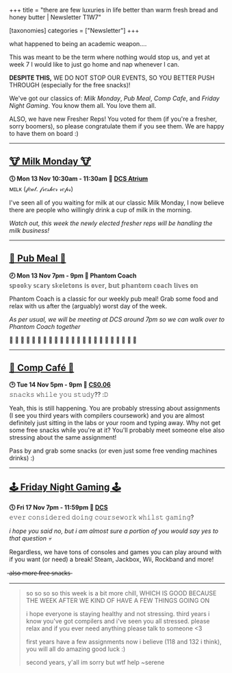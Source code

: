 +++
title = "there are few luxuries in life better than warm fresh bread and honey butter | Newsletter T1W7"

[taxonomies]
categories = ["Newsletter"]
+++

what happened to being an academic weapon....

<!-- more -->

This was meant to be the term where nothing would stop us, and yet at week 7 I would like to just go home and nap whenever I can.

**DESPITE THIS,** WE DO NOT STOP OUR EVENTS, SO YOU BETTER PUSH THROUGH (especially for the free snacks)!

We've got our classics of: *Milk Monday*, *Pub Meal*, *Comp Cafe*, and *Friday Night Gaming*. You know them all. You love them all. 

ALSO, we have new Fresher Reps! You voted for them (if you're a fresher, sorry boomers), so please congratulate them if you see them. We are happy to have them on board :)
***

## **[🐮 Milk Monday 🐮](https://uwcs.co.uk/events/t1/w7/milk/)**
**🕔 Mon 13 Nov 10:30am - 11:30am  📍 [DCS Atrium](https://campus.warwick.ac.uk//search/623c8858421e6f5928c0c78f)**  
ᴍɪʟᴋ (𝒻𝑒𝒶𝓉. 𝒻𝓇𝑒𝓈𝒽𝑒𝓇 𝓇𝑒𝓅𝓈)

I've seen all of you waiting for milk at our classic Milk Monday, I now believe there are people who willingly drink a cup of milk in the morning.

*Watch out, this week the newly elected fresher reps will be handling the milk business!*
***

## **[🍲 Pub Meal 🍲](https://uwcs.co.uk/events/t1/w7/pub/)**
**🕗 Mon 13 Nov 7pm - 9pm  📍 Phantom Coach**  
𝕤𝕡𝕠𝕠𝕜𝕪 𝕤𝕔𝕒𝕣𝕪 𝕤𝕜𝕖𝕝𝕖𝕥𝕠𝕟𝕤 𝕚𝕤 𝕠𝕧𝕖𝕣, 𝕓𝕦𝕥 𝕡𝕙𝕒𝕟𝕥𝕠𝕞 𝕔𝕠𝕒𝕔𝕙 𝕝𝕚𝕧𝕖𝕤 𝕠𝕟

Phantom Coach is a classic for our weekly pub meal! Grab some food and relax with us after the (arguably) worst day of the week.

*As per usual, we will be meeting at DCS around 7pm so we can walk over to Phantom Coach together*

👻 👻 👻 👻 👻 👻 👻 👻 👻 👻 👻 👻 👻 👻 👻 👻 👻 👻 👻 👻 👻 👻 👻
***

## **[🍵 Comp Café 🍵](https://uwcs.co.uk/events/t1/w7/compcafe/)**
**🕑 Tue 14 Nov 5pm - 9pm  📍 [CS0.06](https://campus.warwick.ac.uk//search/623c888a421e6f5928c0d038)**  
𝚜𝚗𝚊𝚌𝚔𝚜 𝚠𝚑𝚒𝚕𝚎 𝚢𝚘𝚞 𝚜𝚝𝚞𝚍𝚢?? :𝙳

Yeah, this is still happening. You are probably stressing about assignments (I see you third years with compilers coursework) and you are almost definitely just sitting in the labs or your room and typing away. Why not get some free snacks while you're at it? You'll probably meet someone else also stressing about the same assignment!

Pass by and grab some snacks (or even just some free vending machines drinks) :)
***


## **[🕹️ Friday Night Gaming 🕹️](https://uwcs.co.uk/events/t1/w7/fng/)**
**🕔 Fri 17 Nov 7pm - 11:59pm  📍 [DCS](https://campus.warwick.ac.uk/search/623c8858421e6f5928c0c78f)**  
𝚎𝚟𝚎𝚛 𝚌𝚘𝚗𝚜𝚒𝚍𝚎𝚛𝚎𝚍 𝚍𝚘𝚒𝚗𝚐 𝚌𝚘𝚞𝚛𝚜𝚎𝚠𝚘𝚛𝚔 𝚠𝚑𝚒𝚕𝚜𝚝 𝚐𝚊𝚖𝚒𝚗𝚐?

*i hope you said no, but i am almost sure a portion of you would say yes to that question 💀*

Regardless, we have tons of consoles and games you can play around with if you want (or need) a break! Steam, Jackbox, Wii, Rockband and more!

 ̶a̶l̶s̶o̶ ̶m̶o̶r̶e̶ ̶f̶r̶e̶e̶ ̶s̶n̶a̶c̶k̶s̶
***

>so so so so this week is a bit more chill, WHICH IS GOOD BECAUSE THE WEEK AFTER WE KIND OF HAVE A FEW THINGS GOING ON
>
>i hope everyone is staying healthy and not stressing. third years i know you've got compilers and i've seen you all stressed. please relax and if you ever need anything please talk to someone <3
>
>first years have a few assignments now i believe (118 and 132 i think), you will all do amazing good luck :)
>
>second years, y'all im sorry but wtf help ~serene
